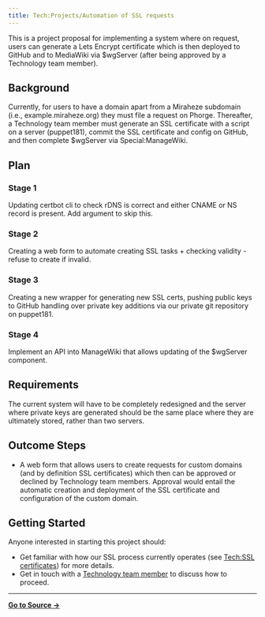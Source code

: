 ```yaml
---
title: Tech:Projects/Automation of SSL requests
---
```


This is a project proposal for implementing a system where on request, users can generate a Lets Encrypt certificate which is then deployed to GitHub and to MediaWiki via $wgServer (after being approved by a Technology team member).

## Background 

Currently, for users to have a domain apart from a Miraheze subdomain (i.e., example.miraheze.org) they must file a request on Phorge. Thereafter, a Technology team member must generate an SSL certificate with a script on a server (puppet181), commit the SSL certificate and config on GitHub, and then complete $wgServer via Special:ManageWiki.

## Plan 

### Stage 1 

Updating certbot cli to check rDNS is correct and either CNAME or NS record is present. Add argument to skip this.

### Stage 2 

Creating a web form to automate creating SSL tasks + checking validity - refuse to create if invalid.

### Stage 3 

Creating a new wrapper for generating new SSL certs, pushing public keys to GitHub handling over private key additions via our private git repository on puppet181.

### Stage 4 

Implement an API into ManageWiki that allows updating of the $wgServer component.

## Requirements 

The current system will have to be completely redesigned and the server where private keys are generated should be the same place where they are ultimately stored, rather than two servers.

## Outcome Steps 

* A web form that allows users to create requests for custom domains (and by definition SSL certificates) which then can be approved or declined by Technology team members. Approval would entail the automatic creation and deployment of the SSL certificate and configuration of the custom domain.

## Getting Started 

Anyone interested in starting this project should:
* Get familiar with how our SSL process currently operates (see [Tech:SSL certificates](/tech-docs/techssl_certificates)) for more details.
* Get in touch with a [Technology team member](/tech-docs/techvolunteers) to discuss how to proceed.



----
**[Go to Source &rarr;](https://meta.miraheze.org/wiki/Tech:Projects/Automation_of_SSL_requests)**